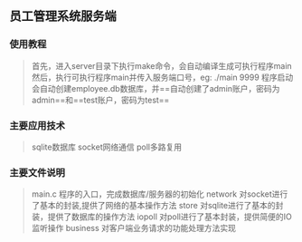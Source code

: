 
## 员工管理系统服务端
### 使用教程
>首先，进入server目录下执行make命令，会自动编译生成可执行程序main
>然后，执行可执行程序main并传入服务端口号，eg: ./main 9999
>程序启动会自动创建employee.db数据库，并==自动创建了admin账户，密码为admin==和==test账户，密码为test==

### 主要应用技术
>sqlite数据库
>socket网络通信
>poll多路复用

### 主要文件说明
>main.c 程序的入口，完成数据库/服务器的初始化
>network 对socket进行了基本的封装,提供了网络的基本操作方法
>store 对sqlite进行了基本的封装，提供了数据库的操作方法
>iopoll 对poll进行了基本封装，提供简便的IO监听操作
>business 对客户端业务请求的功能处理方法实现
